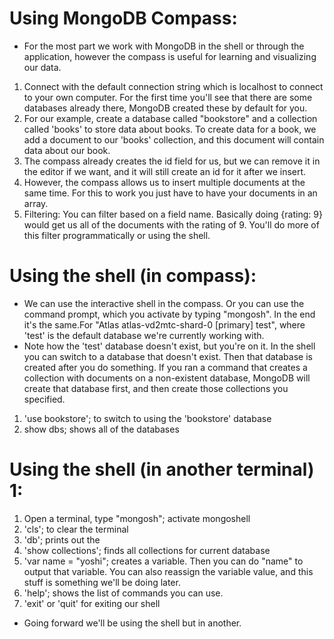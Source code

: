 # Using MongoDB Compass:

- For the most part we work with MongoDB in the shell or through the application,
  however the compass is useful for learning and visualizing our data.

1. Connect with the default connection string which is localhost to connect to
   your own computer. For the first time you'll see that there are some databases
   already there, MongoDB created these by default for you.
2. For our example, create a database called "bookstore" and a collection called
   'books' to store data about books. To create data for a book, we add a
   document to our 'books' collection, and this document will contain data
   about our book.
3. The compass already creates the id field for us, but we can remove it
   in the editor if we want, and it will still create an id for it after
   we insert.
4. However, the compass allows us to insert multiple documents at the same
   time. For this to work you just have to have your documents in an array.
5. Filtering: You can filter based on a field name. Basically doing
   {rating: 9} would get us all of the documents with the rating of 9. You'll
   do more of this filter programmatically or using the shell.

# Using the shell (in compass):

- We can use the interactive shell in the compass. Or you can use the
  command prompt, which you activate by typing "mongosh". In the end it's
  the same.For "Atlas atlas-vd2mtc-shard-0 [primary] test", where
  'test' is the default database we're currently working with.
- Note how the 'test' database doesn't exist, but you're on it. In the shell you can switch to a database that doesn't exist. Then that database is created after you do something. If you ran a command that creates a collection with documents on a non-existent database, MongoDB will create that database first, and then create those collections you specified.

1. 'use bookstore'; to switch to using the 'bookstore' database
2. show dbs; shows all of the databases

# Using the shell (in another terminal) 1:

1. Open a terminal, type "mongosh"; activate mongoshell
2. 'cls'; to clear the terminal
3. 'db'; prints out the
4. 'show collections'; finds all collections for current database
5. 'var name = "yoshi"; creates a variable. Then you can do "name" to output that variable. You can also reassign the variable value, and this stuff is something we'll
   be doing later.
6. 'help'; shows the list of commands you can use.
7. 'exit' or 'quit' for exiting our shell

- Going forward we'll be using the shell but in another.
